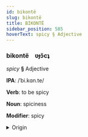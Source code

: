 ```yaml
---
id: bikontë
slug: bikontë
title: BİKONTË
sidebar_position: 585
hoverText: spicy § Adjective
---
```


### bikontë&emsp;<span kind="abugida">ʋɟɔ̃cʇ</span>

*spicy* **§** Adjective

**IPA**: /ˈbi.kɑn.te/

**Verb**: to be spicy

**Noun**: spiciness

**Modifier**: spicy

<details>
    <summary>Origin</summary>
    Spanish picante [piˈkãn̪.t̪e]<br/>
    <em>Romance Language Family</em>
</details>